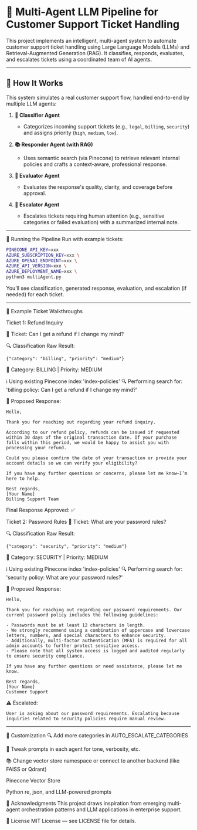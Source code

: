 # 🤖 Multi-Agent LLM Pipeline for Customer Support Ticket Handling

This project implements an intelligent, multi-agent system to automate customer support ticket handling using Large Language Models (LLMs) and Retrieval-Augmented Generation (RAG). It classifies, responds, evaluates, and escalates tickets using a coordinated team of AI agents.

---

## 🚦 How It Works

This system simulates a real customer support flow, handled end-to-end by multiple LLM agents:

1. **🧠 Classifier Agent**
   - Categorizes incoming support tickets (e.g., `legal`, `billing`, `security`) and assigns priority (`high`, `medium`, `low`).

2. **📚 Responder Agent (with RAG)**
   - Uses semantic search (via Pinecone) to retrieve relevant internal policies and crafts a context-aware, professional response.

3. **🧪 Evaluator Agent**
   - Evaluates the response's quality, clarity, and coverage before approval.

4. **🚨 Escalator Agent**
   - Escalates tickets requiring human attention (e.g., sensitive categories or failed evaluation) with a summarized internal note.

---

🚀 Running the Pipeline
Run with example tickets:

```bash
PINECONE_API_KEY=xxx 
AZURE_SUBSCRIPTION_KEY=xxx \
AZURE_OPENAI_ENDPOINT=xxx \
AZURE_API_VERSION=xxx \
AZURE_DEPLOYMENT_NAME=xxx \
python3 multiAgent.py
```


You’ll see classification, generated response, evaluation, and escalation (if needed) for each ticket.

--------------------

🧪 Example Ticket Walkthroughs

Ticket 1: Refund Inquiry

📝 Ticket: Can I get a refund if I change my mind?

🔍 Classification Raw Result:
```
{"category": "billing", "priority": "medium"}
```
📌 Category: BILLING | Priority: MEDIUM

ℹ️ Using existing Pinecone index 'index-policies'
🔍 Performing search for: 'billing policy: Can I get a refund if I change my mind?'

🧾 Proposed Response:
```
Hello,

Thank you for reaching out regarding your refund inquiry.

According to our refund policy, refunds can be issued if requested within 30 days of the original transaction date. If your purchase falls within this period, we would be happy to assist you with processing your refund.

Could you please confirm the date of your transaction or provide your account details so we can verify your eligibility?

If you have any further questions or concerns, please let me know—I’m here to help.

Best regards,  
[Your Name]  
Billing Support Team
```

Final Response Approved: ✅



Ticket 2: Password Rules
📝 Ticket: What are your password rules?

🔍 Classification Raw Result:
```
{"category": "security", "priority": "medium"}
```
📌 Category: SECURITY | Priority: MEDIUM

ℹ️ Using existing Pinecone index 'index-policies'
🔍 Performing search for: 'security policy: What are your password rules?'

🧾 Proposed Response:
```
Hello,

Thank you for reaching out regarding our password requirements. Our current password policy includes the following guidelines:

- Passwords must be at least 12 characters in length.
- We strongly recommend using a combination of uppercase and lowercase letters, numbers, and special characters to enhance security.
- Additionally, multi-factor authentication (MFA) is required for all admin accounts to further protect sensitive access.
- Please note that all system access is logged and audited regularly to ensure security compliance.

If you have any further questions or need assistance, please let me know.

Best regards,  
[Your Name]  
Customer Support
```
⚠️ Escalated:
```
User is asking about our password requirements. Escalating because inquiries related to security policies require manual review.
```
--------------------
🧩 Customization
🔍 Add more categories in AUTO_ESCALATE_CATEGORIES

🧠 Tweak prompts in each agent for tone, verbosity, etc.

📚 Change vector store namespace or connect to another backend (like FAISS or Qdrant)

Pinecone Vector Store

Python re, json, and LLM-powered prompts

🙌 Acknowledgments
This project draws inspiration from emerging multi-agent orchestration patterns and LLM applications in enterprise support.

📄 License
MIT License — see LICENSE file for details.
